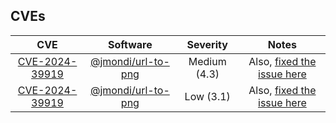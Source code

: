 ## CVEs

|                                CVE                                |                                Software                                |   Severity   |                                                       Notes                                                       |
| :---------------------------------------------------------------: | :--------------------------------------------------------------------: | :----------: | :---------------------------------------------------------------------------------------------------------------: |
| [CVE-2024-39919](https://nvd.nist.gov/vuln/detail/CVE-2024-39918) | [@jmondi/url-to-png](https://www.npmjs.com/package/@jmondi/url-to-png) | Medium (4.3) | Also, [fixed the issue here](https://github.com/jasonraimondi/url-to-png/security/advisories/GHSA-342q-2mc2-5gmp) |
| [CVE-2024-39919](https://www.cve.org/CVERecord?id=CVE-2024-39919) | [@jmondi/url-to-png](https://www.npmjs.com/package/@jmondi/url-to-png) |  Low (3.1)   | Also, [fixed the issue here](https://github.com/jasonraimondi/url-to-png/security/advisories/GHSA-342q-2mc2-5gmp) |
